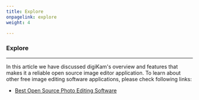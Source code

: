 ```yaml
---
title: Explore
onpagelink: explore
weight: 4

---
```


### **Explore**
-------

In this article we have discussed digiKam's overview and features that makes it a reliable open source image editor application. To learn about other free image editing software applications, please check following links:

- [Best Open Source Photo Editing Software](https://products.containerize.com/photo-editing-software)
 
